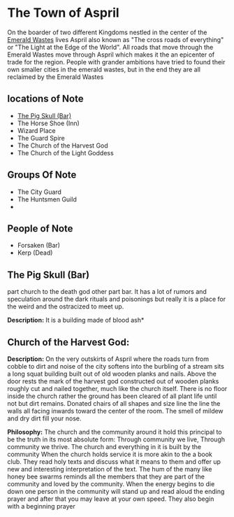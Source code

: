 # The Town of Aspril
On the boarder of two different Kingdoms nestled in the center of the [Emerald Wastes](EmeraldWastes.md) lives Aspril also known as "The cross roads of everything" or  "The Light at the Edge of the World". All roads that move through the Emerald Wastes move through Aspril which makes it the an epicenter of trade for the region. People with grander ambitions have tried to found their own smaller cities in the emerald wastes, but in the end they are all reclaimed by the Emerald Wastes

## locations of Note
* [The Pig Skull (Bar)](#the-pig-skull-bar)
* The Horse Shoe (Inn)
* Wizard Place
* The Guard Spire
* The Church of the Harvest God
* The Church of the Light Goddess

## Groups Of Note
* The City Guard
* The Huntsmen Guild
* 

## People of Note
* Forsaken (Bar)
* Kerp (Dead)

## The Pig Skull (Bar)
part church to the death god other part bar. It has a lot of rumors and speculation around the dark rituals and poisonings but really it is a place for the weird and the ostracized to meet up.

**Description:** It is a building made of blood ash*

## Church of the Harvest God:

**Description:** On the very outskirts of Aspril where the roads turn from cobble to dirt and noise of the city softens into the burbling of a stream sits a long squat building built out of old wooden planks and nails. Above the door rests the mark of the harvest god constructed out of wooden planks roughly cut and nailed together, much like the church itself. There is no floor inside the church rather the ground has been cleared of all plant life until not but dirt remains. Donated chairs of all shapes and size line the line the walls all facing inwards toward the center of the room. The smell of mildew and dry dirt fill your nose.

**Philosophy:** The church and the community around it hold this principal to be the truth in its most absolute form: Through community we live, Through community we thrive. 
The church and everything in it is built by the community
When the church holds service it is more akin to the a book club. They read holy texts and discuss what it means to them and offer up new and interesting interpretation of the text. The hum of the many like honey bee swarms reminds all the members that they are part of the community and loved by the community. When the energy begins to die down one person in the community will stand up and read aloud the ending prayer and after that you may leave at your own speed. They also begin with a beginning prayer